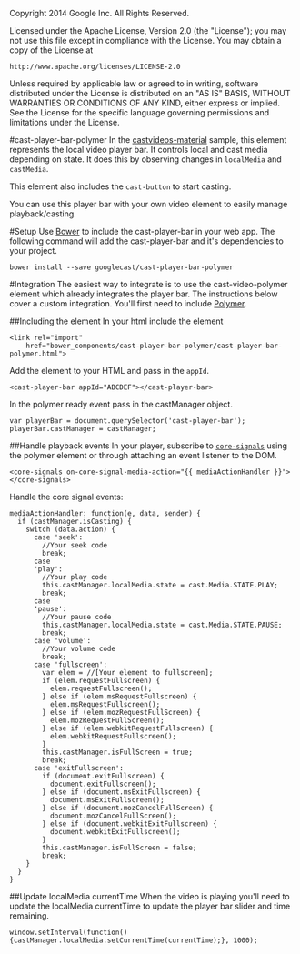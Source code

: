 Copyright 2014 Google Inc. All Rights Reserved.

Licensed under the Apache License, Version 2.0 (the "License");
you may not use this file except in compliance with the License.
You may obtain a copy of the License at

    http://www.apache.org/licenses/LICENSE-2.0

Unless required by applicable law or agreed to in writing, software
distributed under the License is distributed on an "AS IS" BASIS,
WITHOUT WARRANTIES OR CONDITIONS OF ANY KIND, either express or implied.
See the License for the specific language governing permissions and
limitations under the License.

#cast-player-bar-polymer
In the [castvideos-material](https://github.com/googlecast/CastVideos-material) sample, this 
element represents the local video player bar.  It controls local and cast media depending on state.  It does this by observing changes in `localMedia` and `castMedia`.

This element also includes the `cast-button` to start casting.

You can use this player bar with your own video element to easily manage playback/casting.

#Setup
Use [Bower](http://bower.io/) to include the cast-player-bar in your web app.  The following 
command will add the cast-player-bar and it's dependencies to your project.

    bower install --save googlecast/cast-player-bar-polymer

#Integration
The easiest way to integrate is to use the cast-video-polymer element which already integrates the player bar.  The instructions below cover a custom integration.  You'll first need to include [Polymer](https://www.polymer-project.org/0.5/docs/start/getting-the-code.html).

##Including the element
In your html include the element

    <link rel="import"
        href="bower_components/cast-player-bar-polymer/cast-player-bar-polymer.html">

Add the element to your HTML and pass in the `appId`.

    <cast-player-bar appId="ABCDEF"></cast-player-bar>

In the polymer ready event pass in the castManager object.

    var playerBar = document.querySelector('cast-player-bar');
    playerBar.castManager = castManager;

##Handle playback events
In your player, subscribe to [`core-signals`](https://github.com/Polymer/core-signals) using the polymer element or through attaching an event listener to the DOM.

    <core-signals on-core-signal-media-action="{{ mediaActionHandler }}"></core-signals>
    
Handle the core signal events:

    mediaActionHandler: function(e, data, sender) {
      if (castManager.isCasting) {
        switch (data.action) {
          case 'seek':
            //Your seek code
            break;
          case
          'play':
            //Your play code
            this.castManager.localMedia.state = cast.Media.STATE.PLAY;
            break;
          case
          'pause':
            //Your pause code
            this.castManager.localMedia.state = cast.Media.STATE.PAUSE;
            break;
          case 'volume':
            //Your volume code
            break;
          case 'fullscreen':
            var elem = //[Your element to fullscreen];
            if (elem.requestFullscreen) {
              elem.requestFullscreen();
            } else if (elem.msRequestFullscreen) {
              elem.msRequestFullscreen();
            } else if (elem.mozRequestFullScreen) {
              elem.mozRequestFullScreen();
            } else if (elem.webkitRequestFullscreen) {
              elem.webkitRequestFullscreen();
            }
            this.castManager.isFullScreen = true;
            break;
          case 'exitFullscreen':
            if (document.exitFullscreen) {
              document.exitFullscreen();
            } else if (document.msExitFullscreen) {
              document.msExitFullscreen();
            } else if (document.mozCancelFullScreen) {
              document.mozCancelFullScreen();
            } else if (document.webkitExitFullscreen) {
              document.webkitExitFullscreen();
            }
            this.castManager.isFullScreen = false;
            break;
        }
      }
    }
    
##Update localMedia currentTime
When the video is playing you'll need to update the localMedia currentTime to update the player bar slider and time remaining.

    window.setInterval(function() {castManager.localMedia.setCurrentTime(currentTime);}, 1000);
